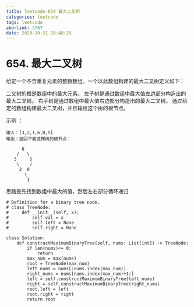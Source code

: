 ```yaml
---
title: leetcode-654 最大二叉树
categories: leetcode
tags: leetcode
abbrlink: 5767
date: 2020-10-21 20:48:29
---
```

# 654. 最大二叉树

给定一个不含重复元素的整数数组。一个以此数组构建的最大二叉树定义如下：

二叉树的根是数组中的最大元素。
左子树是通过数组中最大值左边部分构造出的最大二叉树。
右子树是通过数组中最大值右边部分构造出的最大二叉树。
通过给定的数组构建最大二叉树，并且输出这个树的根节点。


示例 ：
```
输入：[3,2,1,6,0,5]
输出：返回下面这棵树的根节点：

      6
    /   \
   3     5
    \    / 
     2  0   
       \
        1
```
思路是先找到数组中最大的值，然后左右部分循环递归

```python3
# Definition for a binary tree node.
# class TreeNode:
#     def __init__(self, x):
#         self.val = x
#         self.left = None
#         self.right = None

class Solution:
    def constructMaximumBinaryTree(self, nums: List[int]) -> TreeNode:
        if len(nums)<= 0:
            return
        max_num = max(nums)
        root = TreeNode(max_num)
        left_nums = nums[:nums.index(max_num)]
        right_nums = nums[nums.index(max_num)+1:]
        left = self.constructMaximumBinaryTree(left_nums)
        right = self.constructMaximumBinaryTree(right_nums)
        root.left = left
        root.right = right
        return root
```